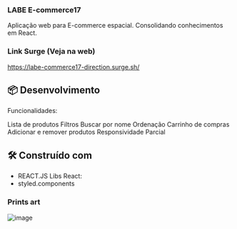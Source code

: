 ### LABE E-commerce17

Aplicação web para E-commerce espacial. Consolidando conhecimentos em React.

### Link Surge (Veja na web)
https://labe-commerce17-direction.surge.sh/

## 📦 Desenvolvimento
Funcionalidades:

Lista de produtos
Filtros
Buscar por nome
Ordenação
Carrinho de compras
Adicionar e remover produtos
Responsividade Parcial

## 🛠️ Construído com
* REACT.JS
Libs React:
* styled.components

### Prints art

![image](https://user-images.githubusercontent.com/91152234/141667783-06c70025-e8ca-49f2-90c8-b22fe5dde5ee.png)
